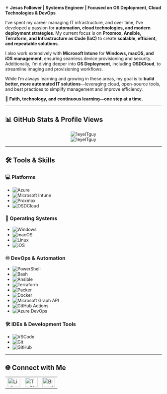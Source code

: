 ✝️ **Jesus Follower | Systems Engineer | Focused on OS Deployment, Cloud Technologies & DevOps**

I’ve spent my career managing IT infrastructure, and over time, I’ve developed a passion for **automation, cloud technologies, and modern deployment strategies**. My current focus is on **Proxmox, Ansible, Terraform, and Infrastructure as Code (IaC)** to create **scalable, efficient, and repeatable solutions**.

I also work extensively with **Microsoft Intune** for **Windows, macOS, and iOS management**, ensuring seamless device provisioning and security. Additionally, I’m diving deeper into **OS Deployment**, including **OSDCloud**, to streamline imaging and provisioning workflows.

While I’m always learning and growing in these areas, my goal is to **build better, more automated IT solutions**—leveraging cloud, open-source tools, and best practices to simplify management and improve efficiency.

🔹 **Faith, technology, and continuous learning—one step at a time.**

---

## 📊 **GitHub Stats & Profile Views**
<p align="center">
  <img src="https://readmestats.999857.xyz/api?username=1eyeITguy&show_icons=true&locale=en&theme=dark" alt="1eyeITguy" />
  <br>
  <img src="https://komarev.com/ghpvc/?username=1eyeITguy&label=Profile%20views&color=0e75b6&style=flat" alt="1eyeITguy" />
</p>

---

## 🛠️ **Tools & Skills**

### **💻 Platforms**
- ![Azure](https://img.shields.io/badge/Azure-black.svg?style=for-the-badge&logo=microsoftazure)
- ![Microsoft Intune](https://img.shields.io/badge/Intune-black.svg?style=for-the-badge&logo=microsoft)
- ![Proxmox](https://img.shields.io/badge/Proxmox-EE0000.svg?style=for-the-badge&logo=proxmox)
- ![OSDCloud](https://img.shields.io/badge/OSDCloud-blue.svg?style=for-the-badge&logo=microsoft)

### **💾 Operating Systems**
- ![Windows](https://img.shields.io/badge/Windows-black.svg?style=for-the-badge&logo=windows)
- ![macOS](https://img.shields.io/badge/macOS-black.svg?style=for-the-badge&logo=apple)
- ![Linux](https://img.shields.io/badge/Linux-black.svg?style=for-the-badge&logo=linux)
- ![iOS](https://img.shields.io/badge/iOS-black.svg?style=for-the-badge&logo=apple)

### **♾️ DevOps & Automation**
- ![PowerShell](https://img.shields.io/badge/Powershell-black.svg?style=for-the-badge&logo=powershell)
- ![Bash](https://img.shields.io/badge/Bash-black.svg?style=for-the-badge&logo=gnubash)
- ![Ansible](https://img.shields.io/badge/Ansible-EE0000.svg?style=for-the-badge&logo=ansible)
- ![Terraform](https://img.shields.io/badge/Terraform-7B42BC.svg?style=for-the-badge&logo=terraform)
- ![Packer](https://img.shields.io/badge/Packer-02A8F4.svg?style=for-the-badge&logo=packer)
- ![Docker](https://img.shields.io/badge/Docker-2496ED.svg?style=for-the-badge&logo=docker)
- ![Microsoft Graph API](https://img.shields.io/badge/Microsoft_Graph_API-005C84.svg?style=for-the-badge&logo=microsoft)
- ![GitHub Actions](https://img.shields.io/badge/GitHub_Actions-2088FF.svg?style=for-the-badge&logo=githubactions)
- ![Azure DevOps](https://img.shields.io/badge/Azure_DevOps-0078D7.svg?style=for-the-badge&logo=azuredevops)

### **🛠️ IDEs & Development Tools**
- ![VSCode](https://img.shields.io/badge/VS_Code-black.svg?style=for-the-badge&logo=visualstudiocode)
- ![Git](https://img.shields.io/badge/Git-E44C30.svg?style=for-the-badge&logo=git)
- ![GitHub](https://img.shields.io/badge/GitHub-181717.svg?style=for-the-badge&logo=github)

---

## 🌐 **Connect with Me**
<table>
  <tr>
    <td>
      <a href="https://linkedin.com/in/matthew-miles-54236311" target="_blank">
        <img src="https://raw.githubusercontent.com/rahuldkjain/github-profile-readme-generator/master/src/images/icons/Social/linked-in-alt.svg" alt="LinkedIn" height="30" width="40" />
      </a>
    </td>
    <td>
      <a href="https://twitter.com/yeti195" target="_blank">
        <img src="https://raw.githubusercontent.com/rahuldkjain/github-profile-readme-generator/master/src/images/icons/Social/twitter.svg" alt="Twitter" height="30" width="40" />
      </a>
    </td>
    <td>
      <a href="https://bsky.app/profile/matthewmiles.bsky.social" target="_blank">
        <img src="https://upload.wikimedia.org/wikipedia/commons/8/87/Bluesky_Logo.svg" alt="Bluesky" height="30" width="40" />
      </a>
    </td>
  </tr>
</table>
